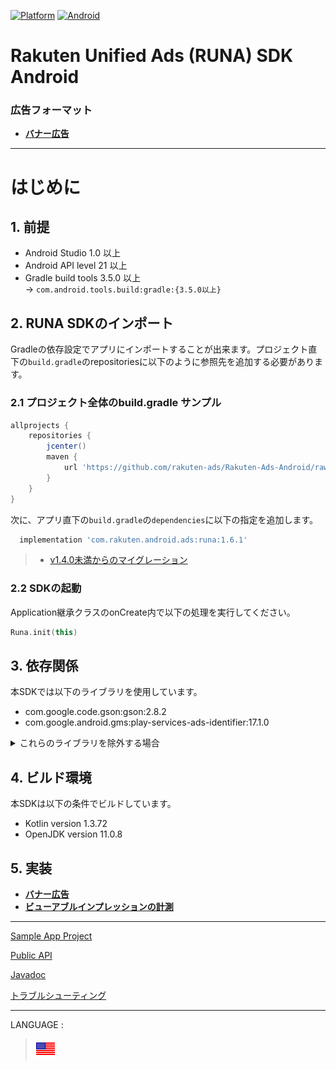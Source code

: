 <div id="top"></div>

[![Platform](http://img.shields.io/badge/platform-Android-brightgreen.svg?style=flat)](https://developer.android.com)
[![Android](http://img.shields.io/badge/support-API_Level_15+-blue.svg?style=flat)](https://developer.android.com)

# Rakuten Unified Ads (RUNA) SDK Android

### 広告フォーマット

* **[バナー広告](./bannerads/README.md)**

---
# はじめに

<div id="prerequisites"></div>

## 1. 前提

* Android Studio 1.0 以上
* Android API level 21 以上
* Gradle build tools 3.5.0 以上<br>-> `com.android.tools.build:gradle:{3.5.0以上}`


<div id="import_sdk"></div>

## 2. RUNA SDKのインポート

Gradleの依存設定でアプリにインポートすることが出来ます。プロジェクト直下の`build.gradle`のrepositoriesに以下のように参照先を追加する必要があります。

### 2.1 プロジェクト全体のbuild.gradle サンプル

```groovy
allprojects {
    repositories {
        jcenter()
        maven {
            url 'https://github.com/rakuten-ads/Rakuten-Ads-Android/raw/master/maven'
        }
    }
}
```

次に、アプリ直下の`build.gradle`の`dependencies`に以下の指定を追加します。

```groovy
  implementation 'com.rakuten.android.ads:runa:1.6.1'
```

> * [v1.4.0未満からのマイグレーション](./migration/README.md)

### 2.2 SDKの起動

Application継承クラスのonCreate内で以下の処理を実行してください。

```kotlin
Runa.init(this)
```

## 3. 依存関係

本SDKでは以下のライブラリを使用しています。

* com.google.code.gson:gson:2.8.2
* com.google.android.gms:play-services-ads-identifier:17.1.0

<details>
<summary>これらのライブラリを除外する場合</summary>

既に同ライブラリを利用している場合、以下の記述で除外し競合を回避することが出来ます。<br>

```
implementation("com.rakuten.android.ads:runa:X.X.X") {
    exclude group: "com.google.android.gms", module: "play-services-ads-identifier"
    exclude group: "com.google.code.gson", module: "gson"
}
```
> * X.X.X : お使いのバージョン
>
> * ※ 既にご利用され重複する場合には[`exclude`](https://docs.gradle.org/current/javadoc/org/gradle/api/artifacts/ModuleDependency.html#exclude-java.util.Map-)で除外してください。

</details>

## 4. ビルド環境

本SDKは以下の条件でビルドしています。

* Kotlin version 1.3.72
* OpenJDK version 11.0.8

## 5. 実装

* **[バナー広告](./bannerads/README.md)**
* **[ビューアブルインプレッションの計測](./viewability/README.md)**

---

[Sample App Project](https://github.com/rakuten-ads/Rakuten-Ads-Android-Sample)

[Public API](./api/README.md)

[Javadoc](https://rakuten-ads.github.io/products/runa/android/javadoc/index.html)

[トラブルシューティング](./troubleshoot/README.md)

---
LANGUAGE :
> [![en](../lang/en.png)](/README.md#top)
